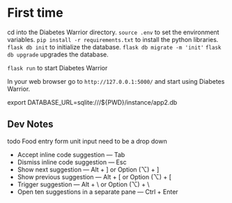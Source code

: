 # First time

cd into the Diabetes Warrior directory.
`source .env` to set the environment variables.
`pip install -r requirements.txt` to install the python libraries.
`flask db init` to initialize the database.
`flask db migrate -m 'init'`
`flask db upgrade` upgrades the database.

`flask run` to start Diabetes Warrior

In your web browser go to `http://127.0.0.1:5000/` and start using Diabetes Warrior.

export DATABASE_URL=sqlite:///${PWD}/instance/app2.db

## Dev Notes

todo Food entry form unit input need to be a drop down

+ Accept inline code suggestion — Tab
+ Dismiss inline code suggestion — Esc
+ Show next suggestion — Alt + ] or Option (⌥) + ]
+ Show previous suggestion — Alt + [ or Option (⌥) + [
+ Trigger suggestion — Alt + \ or Option (⌥) + \
+ Open ten suggestions in a separate pane — Ctrl + Enter
